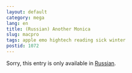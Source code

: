 ```yaml
---
layout: default
category: mega
lang: en
title: (Russian) Another Monica
slug: macpro
tags: apple emo hightech reading sick winter 
postid: 1072
---
```

<p>Sorry, this entry is only available in <a href="/mega/export/getposts.php">Russian</a>.</p>